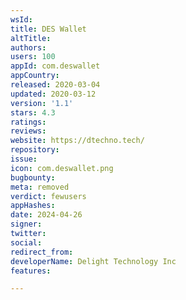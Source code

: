 ```yaml
---
wsId: 
title: DES Wallet
altTitle: 
authors: 
users: 100
appId: com.deswallet
appCountry: 
released: 2020-03-04
updated: 2020-03-12
version: '1.1'
stars: 4.3
ratings: 
reviews: 
website: https://dtechno.tech/
repository: 
issue: 
icon: com.deswallet.png
bugbounty: 
meta: removed
verdict: fewusers
appHashes: 
date: 2024-04-26
signer: 
twitter: 
social: 
redirect_from: 
developerName: Delight Technology Inc
features: 

---
```


